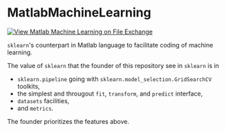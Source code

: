 # MatlabMachineLearning

[![View Matlab Machine Learning on File Exchange](https://www.mathworks.com/matlabcentral/images/matlab-file-exchange.svg)](https://www.mathworks.com/matlabcentral/fileexchange/74391-matlab-machine-learning)

`sklearn`'s counterpart in Matlab language to facilitate coding of machine learning.

The value of `sklearn` that the founder of this repository see in `sklearn` is in
- `sklearn.pipeline` going with `sklearn.model_selection.GridSearchCV` toolkits,
- the simplest and througout `fit`, `transform`, and `predict` interface,
- `datasets` facilities,
- and `metrics`.

The founder prioritizes the features above.
